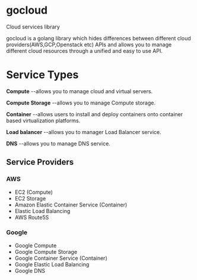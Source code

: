 # gocloud
Cloud services library


gocloud is a golang library which hides differences between different cloud providers(AWS,GCP,Openstack etc) APIs and allows you to manage different cloud resources through a unified and easy to use API.

# Service Types

**Compute**  --allows you to manage cloud and virtual servers.

**Compute Storage**  --allows you to manage Compute storage.

**Container**  --allows users to install and deploy containers onto container based virtualization platforms.

**Load balancer**  --allows you to manager Load Balancer service.

**DNS**  --allows you to manage DNS service.


## Service Providers

### AWS

- EC2 (Compute)
- EC2 Storage
- Amazon Elastic Container Service (Container)
- Elastic Load Balancing
- AWS Route5S

### Google

- Google Compute
- Google Compute  Storage
- Google  Container Service (Container)
- Google Elastic Load Balancing 
- Google DNS 
